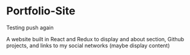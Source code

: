 # Portfolio-Site
Testing push again

A website built in React and Redux to display and about section, Github projects, and links to my social networks (maybe display content)
